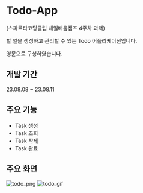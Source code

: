 # Todo-App
(스파르타코딩클럽 내일배움캠프 4주차 과제)

할 일을 생성하고 관리할 수 있는 Todo 어플리케이션입니다.

영문으로 구성하였습니다.





## 개발 기간
23.08.08 ~ 23.08.11 



## 주요 기능
- Task 생성
- Task 조회
- Task 삭제
- Task 완료



## 주요 화면

![todo_png](https://github.com/real-future/memo-app/assets/85066307/ee63a2ab-a2c6-4d30-8e5e-4a98b4107c30)
![todo_gif](https://github.com/real-future/memo-app/assets/85066307/5ccf7cf8-ab41-4043-8fb3-c4c685904119)


